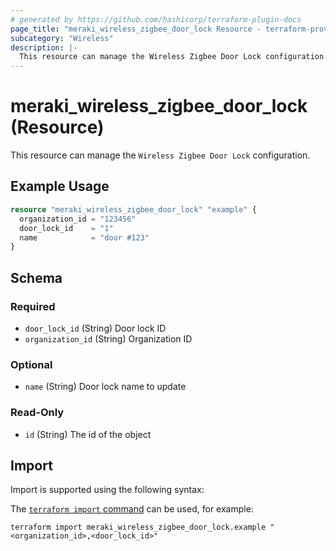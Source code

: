 ```yaml
---
# generated by https://github.com/hashicorp/terraform-plugin-docs
page_title: "meraki_wireless_zigbee_door_lock Resource - terraform-provider-meraki"
subcategory: "Wireless"
description: |-
  This resource can manage the Wireless Zigbee Door Lock configuration.
---
```


# meraki_wireless_zigbee_door_lock (Resource)

This resource can manage the `Wireless Zigbee Door Lock` configuration.

## Example Usage

```terraform
resource "meraki_wireless_zigbee_door_lock" "example" {
  organization_id = "123456"
  door_lock_id    = "1"
  name            = "door #123"
}
```

<!-- schema generated by tfplugindocs -->
## Schema

### Required

- `door_lock_id` (String) Door lock ID
- `organization_id` (String) Organization ID

### Optional

- `name` (String) Door lock name to update

### Read-Only

- `id` (String) The id of the object

## Import

Import is supported using the following syntax:

The [`terraform import` command](https://developer.hashicorp.com/terraform/cli/commands/import) can be used, for example:

```shell
terraform import meraki_wireless_zigbee_door_lock.example "<organization_id>,<door_lock_id>"
```
